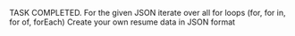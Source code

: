 TASK COMPLETED.
For the given JSON iterate over all for loops (for, for in, for of, forEach)
Create your own resume data in JSON format

